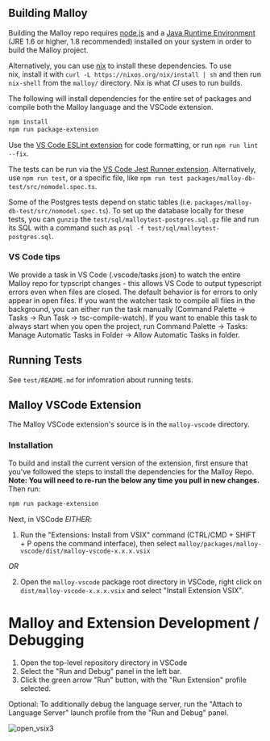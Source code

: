 ## Building Malloy

Building the Malloy repo requires [node.js](https://nodejs.org/en/download/) and a [Java Runtime Environment](https://www.oracle.com/java/technologies/javase-jre8-downloads.html) (JRE 1.6 or higher, 1.8 recommended) installed on your system in order to build the Malloy project.

Alternatively, you can use [nix](https://nixos.org/) to install these dependencies. To use nix, install it with `curl -L https://nixos.org/nix/install | sh` and then run `nix-shell` from the `malloy/` directory. Nix is what _CI_ uses to run builds.

The following will install dependencies for the entire set of packages and compile both the Malloy language and the VSCode extension.

```bash
npm install
npm run package-extension
```

Use the [VS Code ESLint extension](https://marketplace.visualstudio.com/items?itemName=dbaeumer.vscode-eslint) for code formatting, or run `npm run lint --fix`.

The tests can be run via the [VS Code Jest Runner extension](https://marketplace.visualstudio.com/items?itemName=firsttris.vscode-jest-runner). Alternatively, use `npm run test`, or a specific file, like `npm run test packages/malloy-db-test/src/nomodel.spec.ts`.

Some of the Postgres tests depend on static tables (i.e. `packages/malloy-db-test/src/nomodel.spec.ts`). To set up the database locally for these tests, you can `gunzip` the `test/sql/malloytest-postgres.sql.gz` file and run its SQL with a command such as `psql -f test/sql/malloytest-postgres.sql`.

### VS Code tips

We provide a task in VS Code (.vscode/tasks.json) to watch the entire Malloy repo for typscript changes - this allows VS Code to output typescript errors even when files are closed. The default behavior is for errors to only appear in open files. If you want the watcher task to compile all files in the background, you can either run the task manually (Command Palette -> Tasks -> Run Task -> tsc-compile-watch). If you want to enable this task to always start when you open the project, run Command Palette -> Tasks: Manage Automatic Tasks in Folder -> Allow Automatic Tasks in folder.

## Running Tests

See `test/README.md` for infomration about running tests.

## Malloy VSCode Extension

The Malloy VSCode extension's source is in the `malloy-vscode` directory.

### Installation

To build and install the current version of the extension, first ensure that you've followed the steps to install the dependencies for the Malloy Repo. **Note: You will need to re-run the below any time you pull in new changes.** Then run:

```bash
npm run package-extension
```

Next, in VSCode _EITHER_:

1. Run the "Extensions: Install from VSIX" command (CTRL/CMD + SHIFT + P opens the command interface), then select `malloy/packages/malloy-vscode/dist/malloy-vscode-x.x.x.vsix`

_OR_

2. Open the `malloy-vscode` package root directory in VSCode, right click on `dist/malloy-vscode-x.x.x.vsix` and select "Install Extension VSIX".

# Malloy and Extension Development / Debugging

1. Open the top-level repository directory in VSCode
2. Select the "Run and Debug" panel in the left bar.
3. Click the green arrow "Run" button, with the "Run Extension" profile selected.

Optional: To additionally debug the language server, run the "Attach to Language Server"
launch profile from the "Run and Debug" panel.

![open_vsix3](https://user-images.githubusercontent.com/7178946/130678501-cd5cf79b-0d48-42a6-a4d5-602f1b0d563d.gif)

